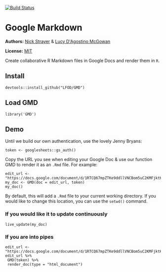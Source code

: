 [![Build Status](https://travis-ci.org/LFOD/GMD.svg?branch=master)](https://travis-ci.org/LFOD/GMD)



# Google Markdown
**Authors:** [Nick Strayer](www.nickstrayer.me) & [Lucy D'Agostino McGowan](www.lucymcgowan.com)  

**License:** [MIT](https://opensource.org/licenses/MIT)

Create collaborative R Markdown files in Google Docs and render them in `R`.

## Install

```
devtools::install_github("LFOD/GMD")
```

## Load GMD
```
library('GMD')
```

## Demo

Until we build our own authentication, use the lovely Jenny Bryans:

```
token <- googlesheets::gs_auth()
```

Copy the URL you see when editing your Google Doc & use our function GMD to render it as an `.Rmd` file. For example:

```
edit_url <- "https://docs.google.com/document/d/1RTCQ67mpZTKe9ddllVNCBom5uC2KMFjktKHb1mjWKOM/edit"
my_doc <- GMD(doc = edit_url, token)
my_doc()
```

By default, this will add a `.Rmd` file to your current working directory. If you would like to change this location, you can use the `setwd()` command.

### If you would like it to update continuously

```
live_update(my_doc)
```

### If you are into pipes

```
edit_url <- "https://docs.google.com/document/d/1RTCQ67mpZTKe9ddllVNCBom5uC2KMFjktKHb1mjWKOM/edit"
edit_url %>%
 GMD(token) %>%
 render_doc(type = "html_document")
```
